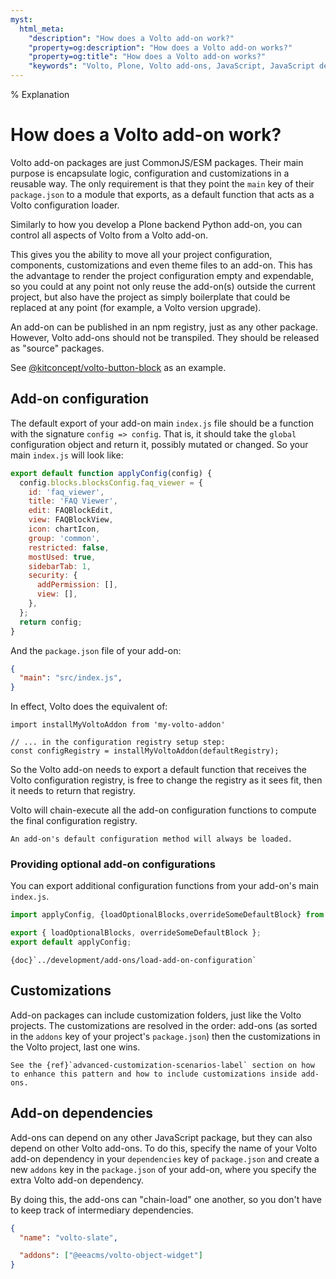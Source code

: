 ```yaml
---
myst:
  html_meta:
    "description": "How does a Volto add-on work?"
    "property=og:description": "How does a Volto add-on works?"
    "property=og:title": "How does a Volto add-on works?"
    "keywords": "Volto, Plone, Volto add-ons, JavaScript, JavaScript dependencies"
---
```

% Explanation
# How does a Volto add-on work?

Volto add-on packages are just CommonJS/ESM packages.
Their main purpose is encapsulate logic, configuration and customizations in a reusable way.
The only requirement is that they point the `main` key of their `package.json` to a module that exports, as a default function that acts as a Volto configuration loader.

Similarly to how you develop a Plone backend Python add-on, you can control all aspects of Volto from a Volto add-on.

This gives you the ability to move all your project configuration, components, customizations and even theme files to an add-on.
This has the advantage to render the project configuration empty and expendable, so you could at any point not only reuse the add-on(s) outside the current project, but also have the project as simply boilerplate that could be replaced at any point (for example, a Volto version upgrade).

An add-on can be published in an npm registry, just as any other package.
However, Volto add-ons should not be transpiled.
They should be released as "source" packages.

See [@kitconcept/volto-button-block](https://github.com/kitconcept/volto-button-block) as an example.

## Add-on configuration

The default export of your add-on main `index.js` file should be a function with
the signature `config => config`.
That is, it should take the `global` configuration object and return it, possibly mutated or changed.
So your main `index.js` will look like:

```js
export default function applyConfig(config) {
  config.blocks.blocksConfig.faq_viewer = {
    id: 'faq_viewer',
    title: 'FAQ Viewer',
    edit: FAQBlockEdit,
    view: FAQBlockView,
    icon: chartIcon,
    group: 'common',
    restricted: false,
    mostUsed: true,
    sidebarTab: 1,
    security: {
      addPermission: [],
      view: [],
    },
  };
  return config;
}
```

And the `package.json` file of your add-on:

```json
{
  "main": "src/index.js",
}
```

In effect, Volto does the equivalent of:

```
import installMyVoltoAddon from 'my-volto-addon'

// ... in the configuration registry setup step:
const configRegistry = installMyVoltoAddon(defaultRegistry);
```

So the Volto add-on needs to export a default function that receives the Volto configuration registry, is free to change the registry as it sees fit, then it needs to return that registry.

Volto will chain-execute all the add-on configuration functions to compute the final configuration registry.

```{note}
An add-on's default configuration method will always be loaded.
```

### Providing optional add-on configurations

You can export additional configuration functions from your add-on's main
`index.js`.

```js
import applyConfig, {loadOptionalBlocks,overrideSomeDefaultBlock} from './config';

export { loadOptionalBlocks, overrideSomeDefaultBlock };
export default applyConfig;
```

```{seealso}
{doc}`../development/add-ons/load-add-on-configuration`
```

## Customizations

Add-on packages can include customization folders, just like the Volto projects.
The customizations are resolved in the order: add-ons (as sorted in the `addons` key of your project's `package.json`) then the customizations in the Volto project, last one wins.

```{tip}
See the {ref}`advanced-customization-scenarios-label` section on how to enhance this pattern and how to include customizations inside add-ons.
```

## Add-on dependencies

Add-ons can depend on any other JavaScript package, but they can also depend on other Volto add-ons.
To do this, specify the name of your Volto add-on dependency in your `dependencies` key of `package.json` and create a new `addons` key in the `package.json` of your add-on, where you specify the extra Volto add-on dependency.

By doing this, the add-ons can "chain-load" one another, so you don't have to keep track of intermediary dependencies.

```json
{
  "name": "volto-slate",

  "addons": ["@eeacms/volto-object-widget"]
}
```
